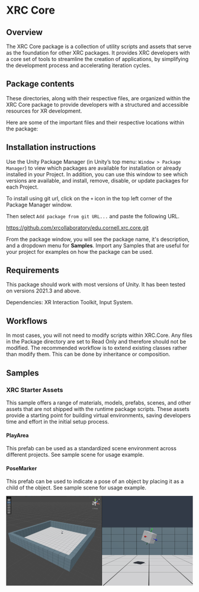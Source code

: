 # XRC Core

## Overview
   
<!--  Provide a brief, high-level explanation of the package.-->
The XRC Core package is a collection of utility scripts and assets that serve as the foundation for other XRC packages. It provides XRC developers with a core set of tools to streamline the creation of applications, by simplifying the development process and accelerating iteration cycles.

## Package contents	
<!--  Include the location of important files you want the user to know about. For example, if this is a sample package containing textures, models, and materials separated by sample group, you might want to provide the folder location of each group.-->

These directories, along with their respective files, are organized within the XRC Core package to provide developers with a structured and accessible resources for XR development.

Here are some of the important files and their respective locations within the package:

<!-- 
Furthermore, the package incorporates essential math classes that enable complex calculations and operations commonly required in virtual reality and augmented reality applications. These math classes encompass vector and quaternion math, projective geometry, meshes, and other useful scripts, empowering developers to implement advanced visual and spatial computations effortlessly.



Runtime - Patterns: This directory houses a comprehensive collection of game design patterns commonly employed in XR development. These patterns serve as reusable templates and methodologies that enhance code organization, maintainability, and extensibility. Developers can find a variety of patterns, such as the Singleton pattern, Observer pattern, State pattern, and more, within this directory.

Runtime - Patterns - Command: Within the Patterns directory, the Command subdirectory specifically focuses on the Command pattern. The Command pattern is particularly useful for implementing Undo/Redo command operations. By encapsulating actions or operations into separate command objects, developers can easily track and execute these commands, enabling efficient undo and redo functionality in their XR applications. -->



## Installation instructions
<!--  You can point to the official Package Manager installation instructions, but if you have any special installation requirements, such as installing samples, add them here. -->

Use the Unity Package Manager (in Unity’s top menu: 
`Window > Package Manager`) to view which packages are available for installation or already installed in your Project. In addition, you can use this window to see which versions are available, and install, remove, disable, or update packages for each Project.

To install using git url, click on the `+` icon in the top left corner of the Package Manager window. 

Then select `Add package from git URL...` and paste the following URL. 

https://github.com/xrcollaboratory/edu.cornell.xrc.core.git

From the package window, you will see the package name, it's description, and a dropdown menu for **Samples**. Import any Samples that are useful for your project for examples on how the package can be used. 



## Requirements	
<!-- This is a good place to add hardware or software requirements, including which versions of the Unity Editor this package is compatible with. -->

This package should work with most versions of Unity. It has been tested on versions 2021.3 and above. 

Dependencies: XR Interaction Toolkit, Input System.

<!-- 
## Limitations	
If your package has any known limitations, you can list them here. If not, or if the limitations are trivial, exclude this section.
-->


## Workflows	
<!-- Include a list of steps that the user can easily follow that demonstrates how to use the feature. You can include screenshots to help describe how to use the feature. -->

In most cases, you will not need to modify scripts within XRC.Core. Any files in the Package directory are set to Read Only and therefore should not be modified. The recommended workflow is to extend existing classes rather than modify them. This can be done by inheritance or composition. 

<!-- 
## Advanced topics

This is where you can provide detailed information about what you are providing to users. This is ideal if you don’t want to overwhelm the user with too much information up front. 
-->

<!-- 
## Reference

If you have a user interface with a lot of properties, you can provide the details in a reference section. Using tables is a good way to provide quick access to specific property descriptions. 
-->

## Samples
<!-- For packages that include sample files, you can include detailed information on how the user can use these sample files in their projects and scenes.-->

### XRC Starter Assets

This sample offers a range of materials, models, prefabs, scenes, and other assets that are not shipped with the runtime package scripts. These assets provide a starting point for building virtual environments, saving developers time and effort in the initial setup process.

#### PlayArea

This prefab can be used as a standardized scene environment across different projects. See sample scene for usage example.

#### PoseMarker

This prefab can be used to indicate a pose of an object by placing it as a child of the object. See sample scene for usage example.

![The sample scene with PlayArea and PoseMarker prefabs](images/xrc-core-prefabs.png)

<!--
## Tutorials

If you want to provide a walkthrough for a complicated procedure, you can also add them here. Use step-by-step instructions and include images if they can help the user understand.
-->